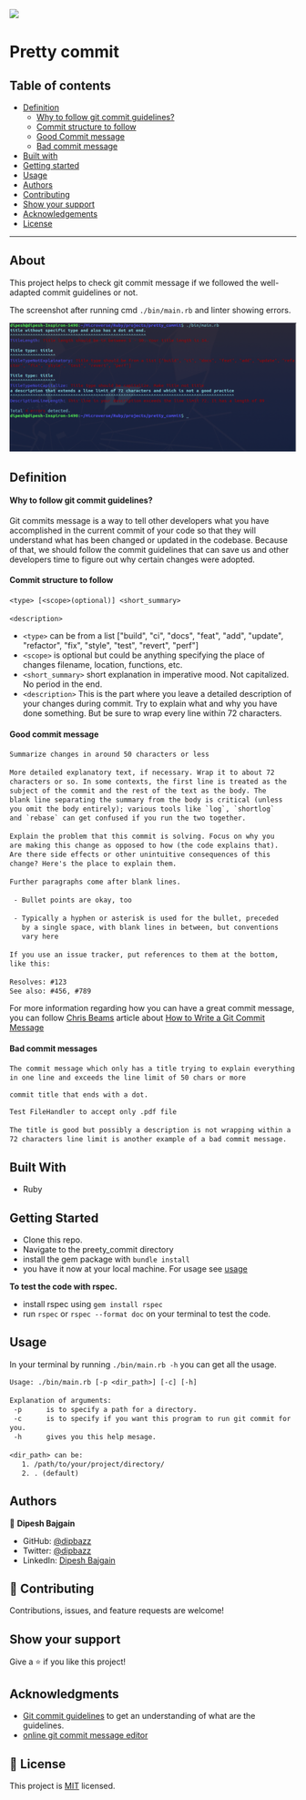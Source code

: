 ![](https://img.shields.io/badge/Microverse-blueviolet)

# Pretty commit

## Table of contents

- [Definition](#definition)
  * [Why to follow git commit guidelines?](#why-to-follow-git-commit-guidelines)
  * [Commit structure to follow](#commit-structure-to-follow)
  * [Good Commit message](#good-commit-message)
  * [Bad commit message](#bad-commit-messages)
- [Built with](#built-with)
- [Getting started](#getting-started)
- [Usage](#usage)
- [Authors](#authors)
- [Contributing](#-contributing)
- [Show your support](#show-your-support)
- [Acknowledgements](#acknowledgments)
- [License](#-license)

---

## About

This project helps to check git commit message if we followed the well-adapted commit guidelines or not.

The screenshot after running cmd `./bin/main.rb` and linter showing errors.

![Screenshot of code in action](./assets/screenshot.png)

## Definition

#### Why to follow git commit guidelines?

Git commits message is a way to tell other developers what you have accomplished in the current commit of your code so that they will understand what has been changed or updated in the codebase. Because of that, we should follow the commit guidelines that can save us and other developers time to figure out why certain changes were adopted.

#### Commit structure to follow

```
<type> [<scope>(optional)] <short_summary>

<description>
```

  - `<type>` can be from a list ["build", "ci", "docs", "feat", "add", "update", "refactor", "fix", "style", "test", "revert", "perf"]
  - `<scope>` is optional but could be anything specifying the place of changes filename, location, functions,  etc.
  - `<short_summary>` short explanation in imperative mood. Not capitalized. No period in the end.
  - `<description>` This is the part where you leave a detailed description of your changes during commit. Try to explain what and why you have done something. But be sure to wrap every line within 72 characters.

#### Good commit message

```
Summarize changes in around 50 characters or less

More detailed explanatory text, if necessary. Wrap it to about 72
characters or so. In some contexts, the first line is treated as the
subject of the commit and the rest of the text as the body. The
blank line separating the summary from the body is critical (unless
you omit the body entirely); various tools like `log`, `shortlog`
and `rebase` can get confused if you run the two together.

Explain the problem that this commit is solving. Focus on why you
are making this change as opposed to how (the code explains that).
Are there side effects or other unintuitive consequences of this
change? Here's the place to explain them.

Further paragraphs come after blank lines.

 - Bullet points are okay, too

 - Typically a hyphen or asterisk is used for the bullet, preceded
   by a single space, with blank lines in between, but conventions
   vary here

If you use an issue tracker, put references to them at the bottom,
like this:

Resolves: #123
See also: #456, #789

```
For more information regarding how you can have a great commit message, you can follow [Chris Beams](https://chris.beams.io/) article about [How to Write a Git Commit Message](https://chris.beams.io/posts/git-commit/)

#### Bad commit messages

```
The commit message which only has a title trying to explain everything in one line and exceeds the line limit of 50 chars or more
```
```
commit title that ends with a dot.
```

```
Test FileHandler to accept only .pdf file

The title is good but possibly a description is not wrapping within a 72 characters line limit is another example of a bad commit message.
```

## Built With

- Ruby

## Getting Started

- Clone this repo.
- Navigate to the preety_commit directory
- install the gem package with `bundle install`
- you have it now at your local machine. For usage see [usage](#usage)


**To test the code with rspec.**
  - install rspec using `gem install rspec`
  - run `rspec` or `rspec --format doc` on your terminal to test the code.


## Usage

In your terminal by running `./bin/main.rb -h` you can get all the usage.

   ```
   Usage: ./bin/main.rb [-p <dir_path>] [-c] [-h]

   Explanation of arguments:
    -p      is to specify a path for a directory.
    -c      is to specify if you want this program to run git commit for you.
    -h      gives you this help mesage.

  <dir_path> can be:
      1. /path/to/your/project/directory/
      2. . (default)
   ```

## Authors

👤 **Dipesh Bajgain**

- GitHub: [@dipbazz](https://github.com/dipbazz)
- Twitter: [@dipbazz](https://twitter.com/dipbazz)
- LinkedIn: [Dipesh Bajgain](https://www.linkedin.com/in/dipbazz/)

## 🤝 Contributing

Contributions, issues, and feature requests are welcome!

## Show your support

Give a ⭐️ if you like this project!

## Acknowledgments

- [Git commit guidelines](https://gist.github.com/robertpainsi/b632364184e70900af4ab688decf6f53) to get an understanding of what are the guidelines.
- [online git commit message editor](https://commitlint.io/)

## 📝 License

This project is [MIT](./LICENSE) licensed.
